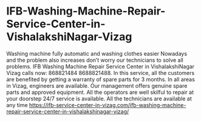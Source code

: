 # IFB-Washing-Machine-Repair-Service-Center-in-VishalakshiNagar-Vizag
  Washing machine fully automatic and washing clothes easier Nowadays and the problem also increases don’t worry our technicians to solve all problems. IFB Washing Machine Repair Service Center in VishalakshiNagar Vizag calls now: 868821484 8688821488.  In this service, all the customers are benefited by getting a warranty of spare parts for 3 months. In all areas in Vizag, engineers are available. Our management offers genuine spare parts and approved equipment. All the operators are well skilful to repair at your doorstep 24/7 service is available. All the technicians are available at any time https://ifb-service-center-in-vizag.com/ifb-washing-machine-repair-service-center-in-vishalakshinagar-vizag/
